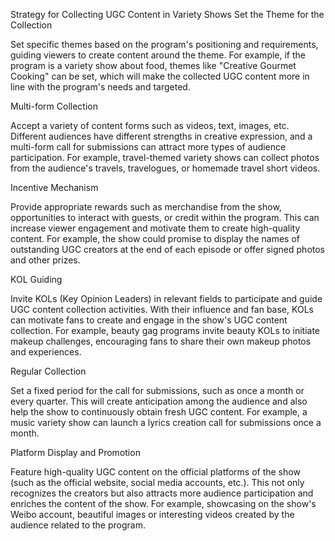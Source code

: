 Strategy for Collecting UGC Content in Variety Shows
Set the Theme for the Collection

Set specific themes based on the program's positioning and requirements, guiding viewers to create content around the theme. For example, if the program is a variety show about food, themes like "Creative Gourmet Cooking" can be set, which will make the collected UGC content more in line with the program's needs and targeted.

Multi-form Collection

Accept a variety of content forms such as videos, text, images, etc. Different audiences have different strengths in creative expression, and a multi-form call for submissions can attract more types of audience participation. For example, travel-themed variety shows can collect photos from the audience's travels, travelogues, or homemade travel short videos.

Incentive Mechanism

Provide appropriate rewards such as merchandise from the show, opportunities to interact with guests, or credit within the program. This can increase viewer engagement and motivate them to create high-quality content. For example, the show could promise to display the names of outstanding UGC creators at the end of each episode or offer signed photos and other prizes.

KOL Guiding

Invite KOLs (Key Opinion Leaders) in relevant fields to participate and guide UGC content collection activities. With their influence and fan base, KOLs can motivate fans to create and engage in the show's UGC content collection. For example, beauty gag programs invite beauty KOLs to initiate makeup challenges, encouraging fans to share their own makeup photos and experiences.

Regular Collection

Set a fixed period for the call for submissions, such as once a month or every quarter. This will create anticipation among the audience and also help the show to continuously obtain fresh UGC content. For example, a music variety show can launch a lyrics creation call for submissions once a month.

Platform Display and Promotion

Feature high-quality UGC content on the official platforms of the show (such as the official website, social media accounts, etc.). This not only recognizes the creators but also attracts more audience participation and enriches the content of the show. For example, showcasing on the show's Weibo account, beautiful images or interesting videos created by the audience related to the program.
